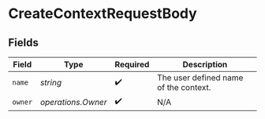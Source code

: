 # CreateContextRequestBody


## Fields

| Field                                 | Type                                  | Required                              | Description                           |
| ------------------------------------- | ------------------------------------- | ------------------------------------- | ------------------------------------- |
| `name`                                | *string*                              | :heavy_check_mark:                    | The user defined name of the context. |
| `owner`                               | *operations.Owner*                    | :heavy_check_mark:                    | N/A                                   |